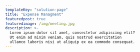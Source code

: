 ```yaml
---
templateKey: "solution-page"
title: "Expense Managment"
featuredpost: true
featuredimage: /img/meeting.jpg
description: >-
  Lorem ipsum dolor sit amet, consectetur adipiscing elit?
  Ut enim ad minim veniam, quis nostrud exercitation
  ullamco laboris nisi ut aliquip ex ea commodo consequat.
---
```

